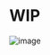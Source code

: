 # WIP

![image](https://github.com/LearningKijo/KQL/assets/120234772/d7a2c834-3b3e-4337-a694-f61e22889962)

